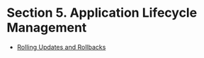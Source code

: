 # Section 5. Application Lifecycle Management

- [Rolling Updates and Rollbacks](#Rolling-Updates-and-Rollbacks)  
